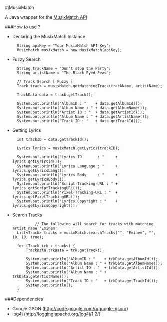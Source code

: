#jMusixMatch

A Java wrapper for the [MusixMatch API](https://developer.musixmatch.com/)

###How to use ?

* Declaring the MusixMatch Instance

		String apiKey = "Your MusixMatch API Key";
		MusixMatch musixMatch = new MusixMatch(apiKey);


* Fuzzy Search

		String trackName = "Don't stop the Party";
		String artistName = "The Black Eyed Peas";

		// Track Search [ Fuzzy ]
		Track track = musixMatch.getMatchingTrack(trackName, artistName);

		TrackData data = track.getTrack();

		System.out.println("AlbumID : "    + data.getAlbumId());
		System.out.println("Album Name : " + data.getAlbumName());
		System.out.println("Artist ID : "  + data.getArtistId());
		System.out.println("Album Name : " + data.getArtistName());
		System.out.println("Track ID : "   + data.getTrackId());


* Getting Lyrics

		int trackID = data.getTrackId();

		Lyrics lyrics = musixMatch.getLyrics(trackID);

		System.out.println("Lyrics ID       : "     + lyrics.getLyricsId());
		System.out.println("Lyrics Language : "     + lyrics.getLyricsLang());
		System.out.println("Lyrics Body     : "     + lyrics.getLyricsBody());
		System.out.println("Script-Tracking-URL : " + lyrics.getScriptTrackingURL());
		System.out.println("Pixel-Tracking-URL : "  + lyrics.getPixelTrackingURL());
		System.out.println("Lyrics Copyright : "    + lyrics.getLyricsCopyright());


* Search Tracks

                // The following will search for tracks with matching artist_name 'Eminem'
 		List<Track> tracks = musixMatch.searchTracks("", "Eminem", "", 10, 10, true);

		for (Track trk : tracks) {
			TrackData trkData = trk.getTrack();

			System.out.println("AlbumID : "    + trkData.getAlbumId());
			System.out.println("Album Name : " + trkData.getAlbumName());
			System.out.println("Artist ID : "  + trkData.getArtistId());
			System.out.println("Album Name : " + trkData.getArtistName());
			System.out.println("Track ID : "   + trkData.getTrackId());
			System.out.println();
		}


###Dependencies

* Google GSON (http://code.google.com/p/google-gson/)
* log4j (http://logging.apache.org/log4j/1.2/)